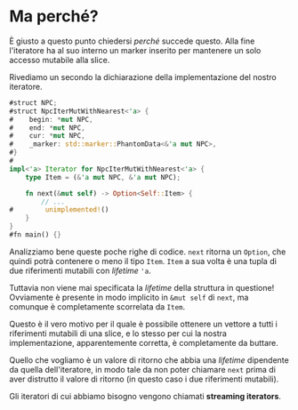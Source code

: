# Ma perché?

È giusto a questo punto chiedersi *perché* succede questo. Alla fine l'iteratore ha al suo interno un marker inserito per mantenere un solo accesso mutabile alla slice.

Rivediamo un secondo la dichiarazione della implementazione del nostro iteratore.
```rust
#struct NPC;
#struct NpcIterMutWithNearest<'a> {
#    begin: *mut NPC,
#    end: *mut NPC,
#    cur: *mut NPC,
#    _marker: std::marker::PhantomData<&'a mut NPC>,
#}
#
impl<'a> Iterator for NpcIterMutWithNearest<'a> {
    type Item = (&'a mut NPC, &'a mut NPC);

    fn next(&mut self) -> Option<Self::Item> {
        // ...
#        unimplemented!()
    }
}
#fn main() {}
```

Analizziamo bene queste poche righe di codice. `next` ritorna un `Option`, che quindi potrà contenere o meno il tipo `Item`.
`Item` a sua volta è una tupla di due riferimenti mutabili con _lifetime_ `'a`.

Tuttavia non viene mai specificata la _lifetime_ della struttura in questione! Ovviamente è presente in modo implicito in `&mut self` di `next`, ma comunque è completamente scorrelata da `Item`.

Questo è il vero motivo per il quale è possibile ottenere un vettore a tutti i riferimenti mutabili di una slice, e lo stesso per cui la nostra implementazione, apparentemente corretta, è completamente da buttare.

Quello che vogliamo è un valore di ritorno che abbia una _lifetime_ dipendente da quella dell'iteratore, in modo tale da non poter chiamare `next` prima di aver distrutto il valore di ritorno (in questo caso i due riferimenti mutabili).

Gli iteratori di cui abbiamo bisogno vengono chiamati **streaming iterators**.
